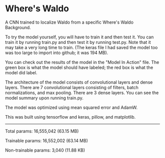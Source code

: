 # Where's Waldo
A CNN trained to localize Waldo from a specific Where's Waldo Background.

To try the model yourself, you will have to train it and then test it. You can train it by running train.py and then test it by running test.py. Note that it may take a very long time to train. (The keras file I had saved the model too was too large to import into github; it was 194 MB).

You can check out the results of the model in the "Model In Action" file. The green box is what the model should have labeled; the red box is what the model did label. 

The architecture of the model consists of convolutional layers and dense layers. There are 7 convolutional layers consisting of filters, batch normalizations, and max pooling. There are 3 dense layers. You can see the model summary upon running train.py.

The model was optimized using mean squared error and AdamW. 

This was built using tensorflow and keras, pillow, and matplotlib. 

---

Total params: 16,555,042 (63.15 MB)

Trainable params: 16,552,002 (63.14 MB)

Non-trainable params: 3,040 (11.88 KB)
